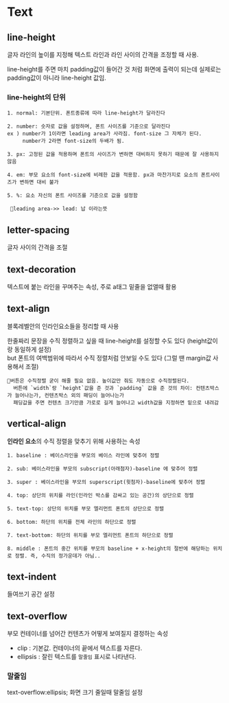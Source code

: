 # Text

## line-height
글자 라인의 높이를 지정해 텍스트 라인과 라인 사이의 간격을 조정할 때 사용.

line-height를 주면 마치 padding값이 들어간 것 처럼 화면에 출력이 되는데 실제로는 padding값이 아니라 line-height 값임.

### line-height의 단위

    1. normal: 기본단위. 폰트종류에 따라 line-height가 달라진다

    2. number: 숫자로 값을 설정하며, 폰트 사이즈를 기준으로 달라진다
    ex ) number가 1이라면 leading area가 사라짐. font-size 그 자체가 된다.
         number가 2라면 font-size의 두배가 됨.

    3. px: 고정된 값을 적용하며 폰트의 사이즈가 변하면 대비하지 못하기 때문에 잘 사용하지 않음

    4. em: 부모 요소의 font-size에 비례한 값을 적용함. px과 마찬가지로 요소의 폰트사이즈가 변하면 대비 불가

    5. %: 요소 자신의 폰트 사이즈를 기준으로 값을 설정함

` 📝leading area->> lead: 납 이라는뜻`

## letter-spacing
글자 사이의 간격을 조절

## text-decoration
텍스트에 붙는 라인을 꾸며주는 속성, 주로 a태그 밑줄을 없앨때 활용

## text-align
블록레벨안의 인라인요소들을 정리할 때 사용

한줄짜리 문장을 수직 정렬하고 싶을 때 line-height를 설정할 수도 있다 (height값이랑 동일하게 설정) <br>
but 폰트의 여백범위에 따라서 수직 정렬처럼 안보일 수도 있다 (그럴 땐 margin값 사용해서 조절)

```
📝버튼은 수직정렬 굳이 해줄 필요 없음. 높이값만 줘도 자동으로 수직정렬된다.
  버튼에 `width`랑 `height`값을 준 것과 `padding` 값을 준 것의 차이: 컨텐츠박스가 늘어나는가, 컨텐츠박스 외의 패딩이 늘어나는가
  패딩값을 주면 컨텐츠 크기만큼 가로로 길게 늘어나고 width값을 지정하면 밑으로 내려감
```

## vertical-align
**인라인 요소**의 수직 정렬을 맞추기 위해 사용하는 속성
    
    1. baseline : 베이스라인을 부모의 베이스 라인에 맞추어 정렬

    2. sub: 베이스라인을 부모의 subscript(아래첨자)-baseline 에 맞추어 정렬

    3. super : 베이스라인을 부모의 superscript(윗첨자)-baseline에 맞추어 정렬

    4. top: 상단의 위치를 라인(인라인 박스를 감싸고 있는 공간)의 상단으로 정렬 

    5. text-top: 상단의 위치를 부모 엘리먼트 폰트의 상단으로 정렬

    6. bottom: 하단의 위치를 전체 라인의 하단으로 정렬

    7. text-bottom: 하단의 위치를 부모 엘리먼트 폰트의 하단으로 정렬

    8. middle : 폰트의 중간 위치를 부모의 baseline + x-height의 절반에 해당하는 위치로 정렬. 즉, 수직의 정가운데가 아님..

## text-indent
들여쓰기 공간 설정

## text-overflow
부모 컨테이너를 넘어간 컨텐츠가 어떻게 보여질지 결정하는 속성
- clip : 기본값. 컨테이너의 끝에서 텍스트를 자른다.
- ellipsis : 잘린 텍스트를 `말줄임` 표시로 나타낸다.
 
### 말줄임
text-overflow:ellipsis;
화면 크기 줄일때 말줄임 설정